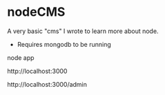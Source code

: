 nodeCMS
===========

A very basic "cms" I wrote to learn more about node.

- Requires mongodb to be running

node app

http://localhost:3000

http://localhost:3000/admin
